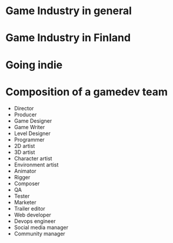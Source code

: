 # Game Industry in general

# Game Industry in Finland

# Going indie

# Composition of a gamedev team

- Director
- Producer
- Game Designer
- Game Writer
- Level Designer
- Programmer
- 2D artist
- 3D artist
- Character artist
- Environment artist
- Animator
- Rigger
- Composer
- QA
- Tester
- Marketer
- Trailer editor
- Web developer
- Devops engineer
- Social media manager
- Community manager
